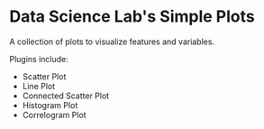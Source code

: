 # Data Science Lab's Simple Plots

A collection of plots to visualize features and variables. 

Plugins include:
* Scatter Plot
* Line Plot
* Connected Scatter Plot
* Histogram Plot
* Correlogram Plot




